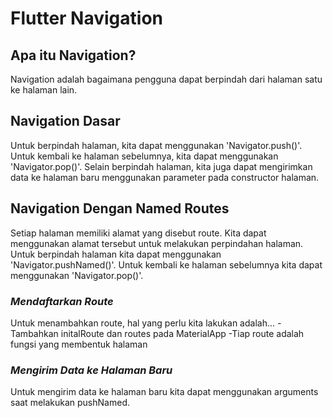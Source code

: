 # Flutter Navigation

## Apa itu Navigation?
Navigation adalah bagaimana pengguna dapat berpindah dari halaman satu ke halaman lain.

## Navigation Dasar
Untuk berpindah halaman, kita dapat menggunakan 'Navigator.push()'. Untuk kembali ke halaman sebelumnya, kita dapat menggunakan 'Navigator.pop()'.
Selain berpindah halaman, kita juga dapat mengirimkan data ke halaman baru menggunakan parameter pada constructor halaman.

## Navigation Dengan Named Routes
Setiap halaman memiliki alamat yang disebut route. Kita dapat menggunakan alamat tersebut untuk melakukan perpindahan halaman. Untuk berpindah halaman kita dapat menggunakan 'Navigator.pushNamed()'. Untuk kembali ke halaman sebelumnya kita dapat menggunakan 'Navigator.pop()'.

### _Mendaftarkan Route_
Untuk menambahkan route, hal yang perlu kita lakukan adalah...
-Tambahkan initalRoute dan routes pada MaterialApp
-Tiap route adalah fungsi yang membentuk halaman

### _Mengirim Data ke Halaman Baru_
Untuk mengirim data ke halaman baru kita dapat menggunakan arguments saat melakukan pushNamed.

